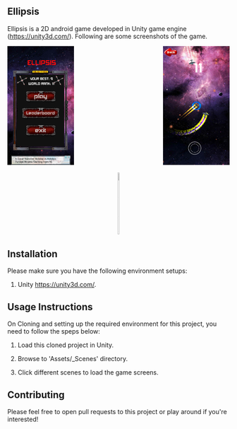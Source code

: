 ## Ellipsis
Ellipsis is a 2D android game developed in Unity game engine (https://unity3d.com/). Following are some screenshots of the game.

<div width="110%">
  <img src="Assets/screenshots/scr2.png" width="30%"  title="Ellipsis - Menu">
 
  <img src="Assets/screenshots/sc1.png" width="30%" align="right" title="Ellipsis">
</div>

<p align="center">
  <img src="https://i.imgur.com/Yamn0gp.gif" width="5%" height="5%" title="Ellipsis">
</p>




             
## Installation
Please make sure you have the following environment setups:

1. Unity https://unity3d.com/.

## Usage Instructions
On Cloning and setting up the required environment for this project, you need to follow the speps below:

1. Load this cloned project in Unity.

2. Browse to 'Assets/_Scenes' directory.

3. Click different scenes to load the game screens.

## Contributing

Please feel free to open pull requests to this project or play around if you're interested!
